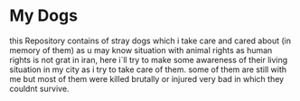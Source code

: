 # My Dogs
this Repository contains of stray dogs which i take care and cared about (in memory of them)
as u may know situation with animal rights as human rights is not grat in iran, here i`ll try to make some awareness of their living 
situation in my city as i try to take care of them.
some of them are still with me but most of them were killed brutally or injured very bad in which they couldnt survive.

